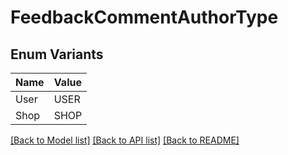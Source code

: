 # FeedbackCommentAuthorType

## Enum Variants

| Name | Value |
|---- | -----|
| User | USER |
| Shop | SHOP |


[[Back to Model list]](../README.md#documentation-for-models) [[Back to API list]](../README.md#documentation-for-api-endpoints) [[Back to README]](../README.md)


